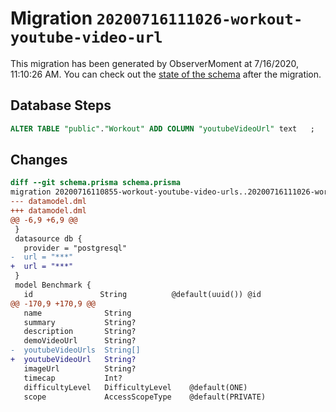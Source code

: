 # Migration `20200716111026-workout-youtube-video-url`

This migration has been generated by ObserverMoment at 7/16/2020, 11:10:26 AM.
You can check out the [state of the schema](./schema.prisma) after the migration.

## Database Steps

```sql
ALTER TABLE "public"."Workout" ADD COLUMN "youtubeVideoUrl" text   ;
```

## Changes

```diff
diff --git schema.prisma schema.prisma
migration 20200716110855-workout-youtube-video-urls..20200716111026-workout-youtube-video-url
--- datamodel.dml
+++ datamodel.dml
@@ -6,9 +6,9 @@
 }
 datasource db {
   provider = "postgresql"
-  url = "***"
+  url = "***"
 }
 model Benchmark {
   id               String          @default(uuid()) @id
@@ -170,9 +170,9 @@
   name              String
   summary           String?
   description       String?
   demoVideoUrl      String?
-  youtubeVideoUrls  String[]
+  youtubeVideoUrl   String?
   imageUrl          String?
   timecap           Int?
   difficultyLevel   DifficultyLevel    @default(ONE)
   scope             AccessScopeType    @default(PRIVATE)
```


